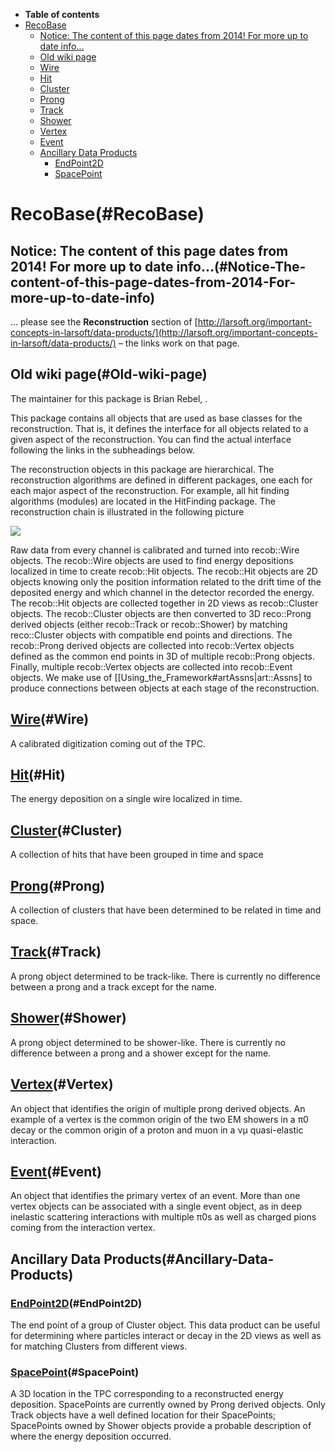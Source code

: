 -   **Table of contents**
-   [RecoBase](#RecoBase)
    -   [Notice: The content of this page dates from 2014! For more up to date info…](#Notice-The-content-of-this-page-dates-from-2014-For-more-up-to-date-info)
    -   [Old wiki page](#Old-wiki-page)
    -   [Wire](#Wire)
    -   [Hit](#Hit)
    -   [Cluster](#Cluster)
    -   [Prong](#Prong)
    -   [Track](#Track)
    -   [Shower](#Shower)
    -   [Vertex](#Vertex)
    -   [Event](#Event)
    -   [Ancillary Data Products](#Ancillary-Data-Products)
        -   [EndPoint2D](#EndPoint2D)
        -   [SpacePoint](#SpacePoint)

RecoBase(#RecoBase)
======================

Notice: The content of this page dates from 2014! For more up to date info…(#Notice-The-content-of-this-page-dates-from-2014-For-more-up-to-date-info)
---------------------------------------------------------------------------------------------------------------------------------------------------------

… please see the **Reconstruction** section of [http://larsoft.org/important-concepts-in-larsoft/data-products/](http://larsoft.org/important-concepts-in-larsoft/data-products/) – the links work on that page.

Old wiki page(#Old-wiki-page)
--------------------------------

The maintainer for this package is Brian Rebel, .

This package contains all objects that are used as base classes for the reconstruction. That is, it defines the interface for all objects related to a given aspect of the reconstruction. You can find the actual interface following the links in the subheadings below.

The reconstruction objects in this package are hierarchical. The reconstruction algorithms are defined in different packages, one each for each major aspect of the reconstruction. For example, all hit finding algorithms (modules) are located in the HitFinding package. The reconstruction chain is illustrated in the following picture

![](reco_chain.png)

Raw data from every channel is calibrated and turned into recob::Wire objects. The recob::Wire objects are used to find energy depositions localized in time to create recob::Hit objects. The recob::Hit objects are 2D objects knowing only the position information related to the drift time of the deposited energy and which channel in the detector recorded the energy. The recob::Hit objects are collected together in 2D views as recob::Cluster objects. The recob::Cluster objects are then converted to 3D reco::Prong derived objects (either recob::Track or recob::Shower) by matching reco::Cluster objects with compatible end points and directions. The recob::Prong derived objects are collected into recob::Vertex objects defined as the common end points in 3D of multiple recob::Prong objects. Finally, multiple recob::Vertex objects are collected into recob::Event objects. We make use of [[Using\_the\_Framework\#artAssns|art::Assns] to produce connections between objects at each stage of the reconstruction.

[Wire](https://cdcvs.fnal.gov/redmine/projects/larsoftsvn/repository/entry/trunk/RecoBase/Wire.h)(#Wire)
-----------------------------------------------------------------------------------------------------------

A calibrated digitization coming out of the TPC.

[Hit](https://cdcvs.fnal.gov/redmine/projects/larsoftsvn/repository/entry/trunk/RecoBase/Hit.h)(#Hit)
--------------------------------------------------------------------------------------------------------

The energy deposition on a single wire localized in time.

[Cluster](https://cdcvs.fnal.gov/redmine/projects/larsoftsvn/repository/entry/trunk/RecoBase/Cluster.h)(#Cluster)
--------------------------------------------------------------------------------------------------------------------

A collection of hits that have been grouped in time and space

[Prong](https://cdcvs.fnal.gov/redmine/projects/larsoftsvn/repository/entry/trunk/RecoBase/Prong.h)(#Prong)
--------------------------------------------------------------------------------------------------------------

A collection of clusters that have been determined to be related in time and space.

[Track](https://cdcvs.fnal.gov/redmine/projects/larsoftsvn/repository/entry/trunk/RecoBase/Track.h)(#Track)
--------------------------------------------------------------------------------------------------------------

A prong object determined to be track-like. There is currently no difference between a prong and a track except for the name.

[Shower](https://cdcvs.fnal.gov/redmine/projects/larsoftsvn/repository/entry/trunk/RecoBase/Shower.h)(#Shower)
-----------------------------------------------------------------------------------------------------------------

A prong object determined to be shower-like. There is currently no difference between a prong and a shower except for the name.

[Vertex](https://cdcvs.fnal.gov/redmine/projects/larsoftsvn/repository/entry/trunk/RecoBase/Vertex.h)(#Vertex)
-----------------------------------------------------------------------------------------------------------------

An object that identifies the origin of multiple prong derived objects. An example of a vertex is the common origin of the two EM showers in a π0 decay or the common origin of a proton and muon in a νμ quasi-elastic interaction.

[Event](https://cdcvs.fnal.gov/redmine/projects/larsoftsvn/repository/entry/trunk/RecoBase/Event.h)(#Event)
--------------------------------------------------------------------------------------------------------------

An object that identifies the primary vertex of an event. More than one vertex objects can be associated with a single event object, as in deep inelastic scattering interactions with multiple π0s as well as charged pions coming from the interaction vertex.

Ancillary Data Products(#Ancillary-Data-Products)
----------------------------------------------------

### [EndPoint2D](https://cdcvs.fnal.gov/redmine/projects/larsoftsvn/repository/entry/trunk/RecoBase/EndPoint2D.h)(#EndPoint2D)

The end point of a group of Cluster object. This data product can be useful for determining where particles interact or decay in the 2D views as well as for matching Clusters from different views.

### [SpacePoint](https://cdcvs.fnal.gov/redmine/projects/larsoftsvn/repository/entry/trunk/RecoBase/SpacePoint.h)(#SpacePoint)

A 3D location in the TPC corresponding to a reconstructed energy deposition. SpacePoints are currently owned by Prong derived objects. Only Track objects have a well defined location for their SpacePoints; SpacePoints owned by Shower objects provide a probable description of where the energy deposition occurred.
